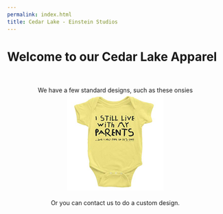 ```yaml
---
permalink: index.html
title: Cedar Lake - Einstein Studios
---
```


# Welcome to our Cedar Lake Apparel

<center>
<br />
<br />
We have a few standard designs, such as these onsies <img src="/assets/img/onesie_test.jpg" width="225" align="bottom">
<br />
<br />
Or you can contact us to do a custom design.
</center>
